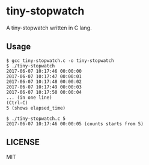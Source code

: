 # tiny-stopwatch
A tiny-stopwatch written in C lang.

## Usage
```
$ gcc tiny-stopwatch.c -o tiny-stopwatch
$ ./tiny-stopwatch
2017-06-07 10:17:46 00:00:00
2017-06-07 10:17:47 00:00:01
2017-06-07 10:17:48 00:00:02
2017-06-07 10:17:49 00:00:03
2017-06-07 10:17:50 00:00:04
... (in one line)
(Ctrl-C)
5 (shows elapsed_time)

$ ./tiny-stopwatch.c 5
2017-06-07 10:17:46 00:00:05 (counts starts from 5)
```

## LICENSE
MIT
